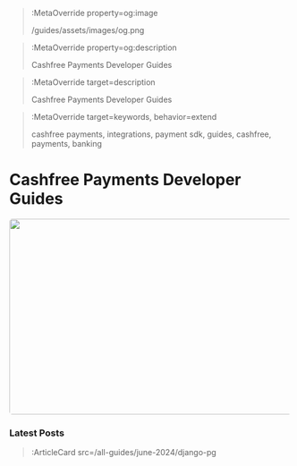 > :MetaOverride property=og:image
>
> /guides/assets/images/og.png

> :MetaOverride property=og:description
>
> Cashfree Payments Developer Guides

> :MetaOverride target=description
>
> Cashfree Payments Developer Guides

> :MetaOverride target=keywords, behavior=extend
>
> cashfree payments, integrations, payment sdk, guides, cashfree, payments, banking

# Cashfree Payments Developer Guides

<img src="/assets/images/og.png" style="width:770px;height:350px;border-radius:5px;filter: grayscale(10%);">

### Latest Posts

> :ArticleCard src=/all-guides/june-2024/django-pg
